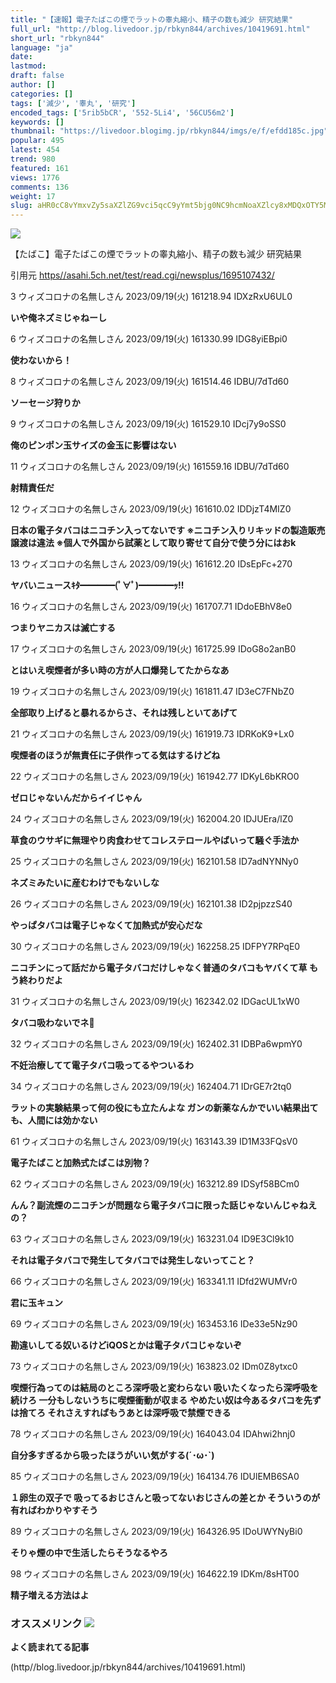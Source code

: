 ```yaml
---
title: "【速報】電子たばこの煙でラットの睾丸縮小、精子の数も減少 研究結果"
full_url: "http://blog.livedoor.jp/rbkyn844/archives/10419691.html"
short_url: "rbkyn844"
language: "ja"
date: 
lastmod: 
draft: false
author: []
categories: []
tags: ['減少', '睾丸', '研究']
encoded_tags: ['5rib5bCR', '552-5Li4', '56CU56m2']
keywords: []
thumbnail: "https://livedoor.blogimg.jp/rbkyn844/imgs/e/f/efdd185c.jpg"
popular: 495
latest: 454
trend: 980
featured: 161
views: 1776
comments: 136
weight: 17
slug: aHR0cC8vYmxvZy5saXZlZG9vci5qcC9yYmt5bjg0NC9hcmNoaXZlcy8xMDQxOTY5MS5odG1s
---
```


![](https://livedoor.blogimg.jp/rbkyn844/imgs/e/f/efdd185c.jpg)

<div><p>【たばこ】電子たばこの煙でラットの睾丸縮小、精子の数も減少 研究結果</p><p>引用元 <a href='https//asahi.5ch.net/test/read.cgi/newsplus/1695107432/' target='_blank' title=''>https//asahi.5ch.net/test/read.cgi/newsplus/1695107432/ </a> </p> <p class='res1'>3 ウィズコロナの名無しさん 2023/09/19(火) 161218.94 IDXzRxU6UL0 </p> <p class='res2'><b> いや俺ネズミじゃねーし </b></p> <p class='res1'>6 ウィズコロナの名無しさん 2023/09/19(火) 161330.99 IDG8yiEBpi0 </p> <p class='res2'><b> 使わないから！ </b></p> <p class='res1'>8 ウィズコロナの名無しさん 2023/09/19(火) 161514.46 IDBU/7dTd60 </p> <p class='res2'><b> ソーセージ狩りか </b></p> <p class='res1'>9 ウィズコロナの名無しさん 2023/09/19(火) 161529.10 IDcj7y9oSS0 </p> <p class='res2'><b> 俺のピンポン玉サイズの金玉に影響はない </b></p> <p class='res1'>11 ウィズコロナの名無しさん 2023/09/19(火) 161559.16 IDBU/7dTd60 </p> <p class='res2'><b> 射精責任だ </b></p> <p class='res1'>12 ウィズコロナの名無しさん 2023/09/19(火) 161610.02 IDDjzT4MIZ0 </p> <p class='res2'><b> 日本の電子タバコはニコチン入ってないです ※ニコチン入りリキッドの製造販売譲渡は違法 ※個人で外国から試薬として取り寄せて自分で使う分にはおk </b></p> <p class='no-pc'></p> <p class='res1'>13 ウィズコロナの名無しさん 2023/09/19(火) 161612.20 IDsEpFc+270 </p> <p class='res2'><b> ヤバいニュースｷﾀ━━━━(ﾟ∀ﾟ)━━━━ｯ!! </b></p> <p class='res1'>16 ウィズコロナの名無しさん 2023/09/19(火) 161707.71 IDdoEBhV8e0 </p> <p class='res2'><b> つまりヤニカスは滅亡する </b></p> <p class='res1'>17 ウィズコロナの名無しさん 2023/09/19(火) 161725.99 IDoG8o2anB0 </p> <p class='res2'><b> とはいえ喫煙者が多い時の方が人口爆発してたからなあ </b></p> <p class='res1'>19 ウィズコロナの名無しさん 2023/09/19(火) 161811.47 ID3eC7FNbZ0 </p> <p class='res2'><b> 全部取り上げると暴れるからさ、それは残しといてあげて </b></p> <p class='res1'>21 ウィズコロナの名無しさん 2023/09/19(火) 161919.73 IDRKoK9+Lx0 </p> <p class='res2'><b> 喫煙者のほうが無責任に子供作ってる気はするけどね </b></p> <p class='res1'>22 ウィズコロナの名無しさん 2023/09/19(火) 161942.77 IDKyL6bKRO0 </p> <p class='res2'><b> ゼロじゃないんだからイイじゃん </b></p> <p class='res1'>24 ウィズコロナの名無しさん 2023/09/19(火) 162004.20 IDJUEra/lZ0 </p> <p class='res2'><b> 草食のウサギに無理やり肉食わせてコレステロールやばいって騒ぐ手法か </b></p> <p class='res1'>25 ウィズコロナの名無しさん 2023/09/19(火) 162101.58 ID7adNYNNy0 </p> <p class='res2'><b> ネズミみたいに産むわけでもないしな </b></p> <p class='res1'>26 ウィズコロナの名無しさん 2023/09/19(火) 162101.38 ID2pjpzzS40 </p> <p class='res2'><b> やっぱタバコは電子じゃなくて加熱式が安心だな </b></p> <p class='res1'>30 ウィズコロナの名無しさん 2023/09/19(火) 162258.25 IDFPY7RPqE0 </p> <p class='res2'><b> ニコチンにって話だから電子タバコだけしゃなく普通のタバコもヤバくて草 もう終わりだよ </b></p> <p class='res1'>31 ウィズコロナの名無しさん 2023/09/19(火) 162342.02 IDGacUL1xW0 </p> <p class='res2'><b> タバコ吸わないでネ👩 </b></p> <p class='res1'>32 ウィズコロナの名無しさん 2023/09/19(火) 162402.31 IDBPa6wpmY0 </p> <p class='res2'><b> 不妊治療してて電子タバコ吸ってるやついるわ </b></p> <p class='res1'>34 ウィズコロナの名無しさん 2023/09/19(火) 162404.71 IDrGE7r2tq0 </p> <p class='res2'><b> ラットの実験結果って何の役にも立たんよな ガンの新薬なんかでいい結果出ても、人間には効かない </b></p> <p class='res1'>61 ウィズコロナの名無しさん 2023/09/19(火) 163143.39 ID1M33FQsV0 </p> <p class='res2'><b> 電子たばこと加熱式たばこは別物？ </b></p> <p class='res1'>62 ウィズコロナの名無しさん 2023/09/19(火) 163212.89 IDSyf58BCm0 </p> <p class='res2'><b> んん？副流煙のニコチンが問題なら電子タバコに限った話じゃないんじゃねえの？ </b></p> <p class='res1'>63 ウィズコロナの名無しさん 2023/09/19(火) 163231.04 ID9E3Cl9k10 </p> <p class='res2'><b> それは電子タバコで発生してタバコでは発生しないってこと？ </b></p> <p class='res1'>66 ウィズコロナの名無しさん 2023/09/19(火) 163341.11 IDfd2WUMVr0 </p> <p class='res2'><b> 君に玉キュン </b></p> <p class='res1'>69 ウィズコロナの名無しさん 2023/09/19(火) 163453.16 IDe33e5Nz90 </p> <p class='res2'><b> 勘違いしてる奴いるけどiQOSとかは電子タバコじゃないぞ </b></p> <p class='res1'>73 ウィズコロナの名無しさん 2023/09/19(火) 163823.02 IDm0Z8ytxc0 </p> <p class='res2'><b> 喫煙行為ってのは結局のところ深呼吸と変わらない 吸いたくなったら深呼吸を続けろ 一分もしないうちに喫煙衝動が収まる やめたい奴は今あるタバコを先ずは捨てろ それさえすればもうあとは深呼吸で禁煙できる </b></p> <p class='res1'>78 ウィズコロナの名無しさん 2023/09/19(火) 164043.04 IDAhwi2hnj0 </p> <p class='res2'><b> 自分多すぎるから吸ったほうがいい気がする(´･ω･`) </b></p> <p class='res1'>85 ウィズコロナの名無しさん 2023/09/19(火) 164134.76 IDUlEMB6SA0 </p> <p class='res2'><b> １卵生の双子で 吸ってるおじさんと吸ってないおじさんの差とか そういうのが有ればわかりやすそう </b></p> <p class='res1'>89 ウィズコロナの名無しさん 2023/09/19(火) 164326.95 IDoUWYNyBi0 </p> <p class='res2'><b> そりゃ煙の中で生活したらそうなるやろ </b></p> <p class='res1'>98 ウィズコロナの名無しさん 2023/09/19(火) 164622.19 IDKm/8sHT00 </p> <p class='res2'><b> 精子増える方法はよ </b></p> <p id='5077e33f033c4e934bb013c7c4eb8bbd'> </p> <p class='no-pc'></p> <h3 class='linkh'>オススメリンク <img src='http//blog.livedoor.jp/rbkyn844/ftp/fusagikom-fikergh.png'></h3> <p class='link2'> </p> <p class='no-pc'></p> <p class='no-pc'><p><b>よく読まれてる記事</b></p></p> </div>

(http//blog.livedoor.jp/rbkyn844/archives/10419691.html)
